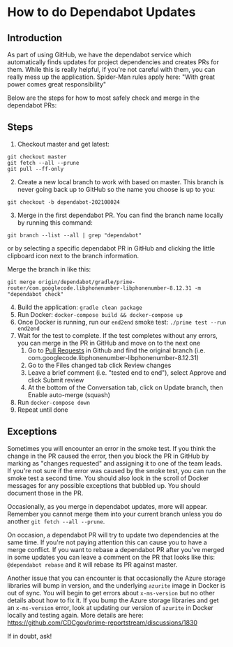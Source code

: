 # How to do Dependabot Updates

## Introduction
As part of using GitHub, we have the dependabot service which automatically finds updates
for project dependencies and creates PRs for them. While this is really helpful, if you're
not careful with them, you can really mess up the application. Spider-Man rules apply here:
"With great power comes great responsibility"

Below are the steps for how to most safely check and merge in the dependabot PRs:

## Steps
1. Checkout master and get latest:
```shell
git checkout master
git fetch --all --prune
git pull --ff-only
```
2. Create a new local branch to work with based on master. This branch is never going back up to GitHub so the name you choose is up to you:
```shell
git checkout -b dependabot-202108024
```
3. Merge in the first dependabot PR. You can find the branch name locally by running this command:
```shell
git branch --list --all | grep "dependabot"
```
or by selecting a specific dependabot PR in GitHub and clicking the little clipboard icon next to the branch information.

Merge the branch in like this:
```shell
git merge origin/dependabot/gradle/prime-router/com.googlecode.libphonenumber-libphonenumber-8.12.31 -m "dependabot check"
```

4. Build the application: `gradle clean package`
5. Run Docker: `docker-compose build && docker-compose up`
6. Once Docker is running, run our `end2end` smoke test: `./prime test --run end2end`
7. Wait for the test to complete. If the test completes without any errors, you can merge in the PR in GitHub and move on to the next one
   1. Go to [Pull Requests](https://github.com/CDCgov/prime-reportstream/pulls) in Github and find the original branch (i.e. com.googlecode.libphonenumber-libphonenumber-8.12.31)
   2. Go to the Files changed tab click Review changes
   3. Leave a brief comment (i.e. "tested end to end"), select Approve and click Submit review
   4. At the bottom of the Conversation tab, click on Update branch, then Enable auto-merge (squash)
8. Run `docker-compose down`
9. Repeat until done

## Exceptions
Sometimes you will encounter an error in the smoke test. If you think the change in the PR caused the error, then you block the PR in GitHub 
by marking as "changes requested" and assigning it to one of the team leads. If you're not sure
if the error was caused by the smoke test, you can run the smoke test a second time. You should
also look in the scroll of Docker messages for any possible exceptions that bubbled up. You should
document those in the PR.

Occasionally, as you merge in dependabot updates, more will appear. Remember you cannot merge them into your
current branch unless you do another `git fetch --all --prune`.

On occasion, a dependabot PR will try to update two dependencies at the same time. If you're not
paying attention this can cause you to have a merge conflict. If you want to rebase a dependabot PR
after you've merged in some updates you can leave a comment on the PR that looks like this: `@dependabot rebase`
and it will rebase its PR against master.

Another issue that you can encounter is that occasionally the Azure storage libraries will bump in version, and
the underlying `azurite` image in Docker is out of sync. You will begin to get errors about `x-ms-version` but no
other details about how to fix it. If you bump the Azure storage libraries and get an `x-ms-version` error, 
look at updating our version of `azurite` in Docker locally and testing again. More details are here: https://github.com/CDCgov/prime-reportstream/discussions/1830

If in doubt, ask!

